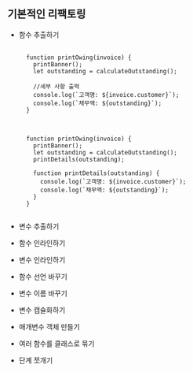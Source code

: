 ## 기본적인 리팩토링

- 함수 추출하기
  <pre>
    <code>
    function printOwing(invoice) {
      printBanner();
      let outstanding = calculateOutstanding();
      
      //세부 사항 출력
      console.log(`고객명: ${invoice.customer}`);
      console.log(`채무액: ${outstanding}`);
    }
    </code>
  </pre>
  <pre>
    <code>
    function printOwing(invoice) {
      printBanner();
      let outstanding = calculateOutstanding();
      printDetails(outstanding);
  
      function printDetails(outstanding) {
        console.log(`고객명: ${invoice.customer}`);
        console.log(`채무액: ${outstanding}`);
      }
    }
    </code>
  </pre>

- 변수 추출하기
- 함수 인라인하기
- 변수 인라인하기
- 함수 선언 바꾸기
- 변수 이름 바꾸기
- 변수 캡슐화하기
- 매개변수 객체 만들기
- 여러 함수를 클래스로 묶기
- 단계 쪼개기
